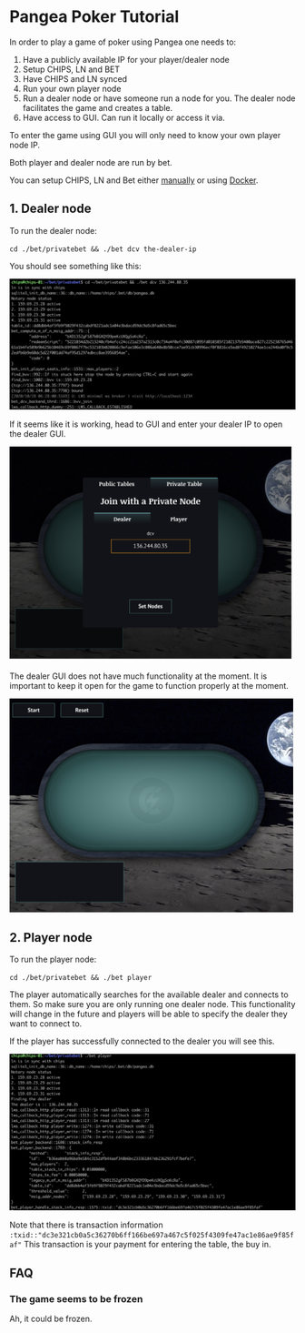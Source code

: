 # Pangea Poker Tutorial

In order to play a game of poker using Pangea one needs to:

1. Have a publicly available IP for your player/dealer node
2. Setup CHIPS, LN and BET
2. Have CHIPS and LN synced
3. Run your own player node
4. Run a dealer node or have someone run a node for you. The dealer node facilitates the game and creates a table. 
5. Have access to GUI. Can run it locally or access it via.

To enter the game using GUI you will only need to know your own player node IP.

Both player and dealer node are run by bet.

You can setup CHIPS, LN and Bet either [manually]() or using [Docker](https://github.com/chips-blockchain/docker).

## 1. Dealer node

To run the dealer node:

`cd ./bet/privatebet && ./bet dcv the-dealer-ip`

You should see something like this:

<img src="assets/dcv_output.png" width="800">

If it seems like it is working, head to GUI and enter your dealer IP to open the dealer GUI.

<img src="assets/dealer_ip.png" width="500">

The dealer GUI does not have much functionality at the moment. It is important to keep it open for the game to function properly at the moment.

<img src="assets/dealer_view.png" width="500">

## 2. Player node

To run the player node:

`cd ./bet/privatebet && ./bet player`

The player automatically searches for the available dealer and connects to them. So make sure you are only running one dealer node. This functionality will change in the future and players will be able to specify the dealer they want to connect to.

If the player has successfully connected to the dealer you will see this.

<img src="assets/player_terminal.png" width="800">

Note that there is transaction information `:txid::"dc3e321cb0a5c36270b6ff166be697a467c5f025f4309fe47ac1e86ae9f85faf"` This transaction is your payment for entering the table, the buy in.


## FAQ

### The game seems to be frozen

Ah, it could be frozen.

